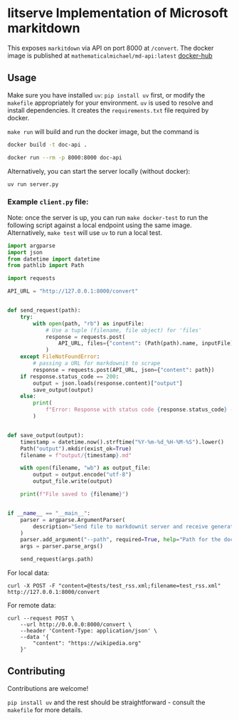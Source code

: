 # litserve Implementation of Microsoft markitdown

This exposes `markitdown` via API on port 8000 at `/convert`.
The docker image is published at `mathematicalmichael/md-api:latest` [docker-hub](https://hub.docker.com/r/mathematicalmichael/md-api)

## Usage
Make sure you have installed `uv`: `pip install uv` first, or modify the `makefile` appropriately for your environment.
`uv` is used to resolve and install dependencies. It creates the `requirements.txt` file required by docker.

`make run` will build and run the docker image, but the command is

```bash
docker build -t doc-api .
```

```bash
docker run --rm -p 8000:8000 doc-api
```

Alternatively, you can start the server locally (without docker):
```
uv run server.py
```

### Example `client.py` file:
Note: once the server is up, you can run `make docker-test` to run the following script against a local endpoint using the same image. Alternatively,  `make test` will use `uv` to run a local test.

```python
import argparse
import json
from datetime import datetime
from pathlib import Path

import requests

API_URL = "http://127.0.0.1:8000/convert"


def send_request(path):
    try:
        with open(path, "rb") as inputFile:
            # Use a tuple (filename, file object) for 'files'
            response = requests.post(
                API_URL, files={"content": (Path(path).name, inputFile)}
            )
    except FileNotFoundError:
        # passing a URL for markdownit to scrape
        response = requests.post(API_URL, json={"content": path})
    if response.status_code == 200:
        output = json.loads(response.content)["output"]
        save_output(output)
    else:
        print(
            f"Error: Response with status code {response.status_code} - {response.text}"
        )


def save_output(output):
    timestamp = datetime.now().strftime("%Y-%m-%d_%H-%M-%S").lower()
    Path("output").mkdir(exist_ok=True)
    filename = f"output/{timestamp}.md"

    with open(filename, "wb") as output_file:
        output = output.encode("utf-8")
        output_file.write(output)

    print(f"File saved to {filename}")


if __name__ == "__main__":
    parser = argparse.ArgumentParser(
        description="Send file to markdownit server and receive generated markdown content."
    )
    parser.add_argument("--path", required=True, help="Path for the document file.")
    args = parser.parse_args()

    send_request(args.path)

```

For local data:
```
curl -X POST -F "content=@tests/test_rss.xml;filename=test_rss.xml" http://127.0.0.1:8000/convert
```

For remote data:
```
curl --request POST \
    --url http://0.0.0.0:8000/convert \
    --header 'Content-Type: application/json' \
    --data '{
        "content": "https://wikipedia.org"
    }'
```

## Contributing

Contributions are welcome!

`pip install uv` and the rest should be straightforward - consult the `makefile` for more details.
